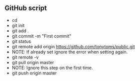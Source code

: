 ## GitHub script

* cd
* git init
* git add .
* git commit -m "First commit"
* git status
* git remote add origin https://github.com/tonytoms/public.git
* NOTE: If already set ignore the error when setting again.
* git remote -v
* git pull origin master
* NOTE: Ignore this step on the first time.
* git push origin master


